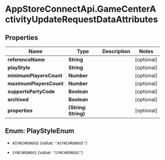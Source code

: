 # AppStoreConnectApi.GameCenterActivityUpdateRequestDataAttributes

## Properties

Name | Type | Description | Notes
------------ | ------------- | ------------- | -------------
**referenceName** | **String** |  | [optional] 
**playStyle** | **String** |  | [optional] 
**minimumPlayersCount** | **Number** |  | [optional] 
**maximumPlayersCount** | **Number** |  | [optional] 
**supportsPartyCode** | **Boolean** |  | [optional] 
**archived** | **Boolean** |  | [optional] 
**properties** | **{String: String}** |  | [optional] 



## Enum: PlayStyleEnum


* `ASYNCHRONOUS` (value: `"ASYNCHRONOUS"`)

* `SYNCHRONOUS` (value: `"SYNCHRONOUS"`)




